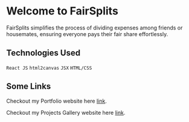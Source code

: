 # Welcome to FairSplits

FairSplits simplifies the process of dividing expenses among friends or housemates, ensuring everyone pays their fair share effortlessly.

## Technologies Used

`React JS` `html2canvas` `JSX` `HTML/CSS`


## Some Links

Checkout my Portfolio website here [link](https://meetpanchal1048.github.io/Portfolio_2_/).

Checkout my Projects Gallery website here [link](https://codegallery.netlify.app/).